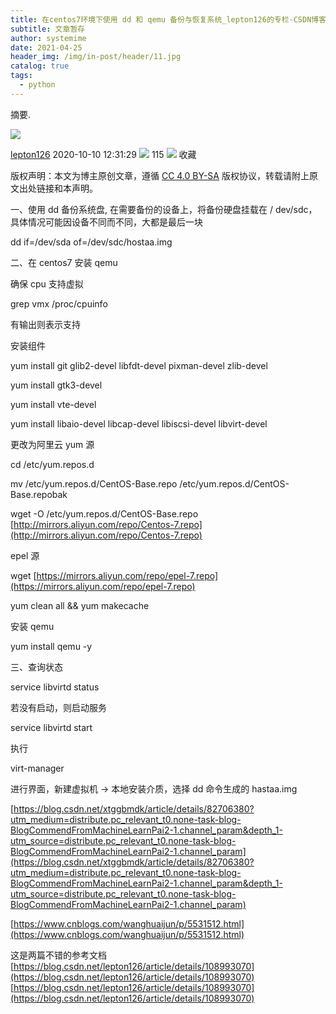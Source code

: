 ```yaml
---
title: 在centos7环境下使用 dd 和 qemu 备份与恢复系统_lepton126的专栏-CSDN博客
subtitle: 文章暂存
author: systemime
date: 2021-04-25
header_img: /img/in-post/header/11.jpg
catalog: true
tags:
  - python
---
```

摘要.

<!-- more -->
![](https://csdnimg.cn/release/blogv2/dist/pc/img/original.png)

[lepton126](https://lepton126.blog.csdn.net/) 2020-10-10 12:31:29 ![](https://csdnimg.cn/release/blogv2/dist/pc/img/articleReadEyes.png)
 115 ![](https://csdnimg.cn/release/blogv2/dist/pc/img/tobarCollect.png)
 收藏 

版权声明：本文为博主原创文章，遵循 [CC 4.0 BY-SA](http://creativecommons.org/licenses/by-sa/4.0/) 版权协议，转载请附上原文出处链接和本声明。

一、使用 dd 备份系统盘, 在需要备份的设备上，将备份硬盘挂载在 / dev/sdc，具体情况可能因设备不同而不同，大都是最后一块

dd if=/dev/sda of=/dev/sdc/hostaa.img

二、在 centos7 安装 qemu

确保 cpu 支持虚拟

grep vmx /proc/cpuinfo

有输出则表示支持

安装组件

yum install git glib2-devel libfdt-devel pixman-devel zlib-devel

yum install gtk3-devel

yum install vte-devel

yum install libaio-devel libcap-devel libiscsi-devel libvirt-devel

更改为阿里云 yum 源

cd /etc/yum.repos.d

mv /etc/yum.repos.d/CentOS-Base.repo /etc/yum.repos.d/CentOS-Base.repobak

wget -O /etc/yum.repos.d/CentOS-Base.repo [http://mirrors.aliyun.com/repo/Centos-7.repo](http://mirrors.aliyun.com/repo/Centos-7.repo)

epel 源

wget [https://mirrors.aliyun.com/repo/epel-7.repo](https://mirrors.aliyun.com/repo/epel-7.repo)

yum clean all && yum makecache

安装 qemu

yum install qemu -y

三、查询状态 

service libvirtd status

若没有启动，则启动服务

service libvirtd start

执行

virt-manager

进行界面，新建虚拟机 -> 本地安装介质，选择 dd 命令生成的 hastaa.img

[https://blog.csdn.net/xtggbmdk/article/details/82706380?utm_medium=distribute.pc_relevant_t0.none-task-blog-BlogCommendFromMachineLearnPai2-1.channel_param&depth_1-utm_source=distribute.pc_relevant_t0.none-task-blog-BlogCommendFromMachineLearnPai2-1.channel_param](https://blog.csdn.net/xtggbmdk/article/details/82706380?utm_medium=distribute.pc_relevant_t0.none-task-blog-BlogCommendFromMachineLearnPai2-1.channel_param&depth_1-utm_source=distribute.pc_relevant_t0.none-task-blog-BlogCommendFromMachineLearnPai2-1.channel_param)

[https://www.cnblogs.com/wanghuaijun/p/5531512.html](https://www.cnblogs.com/wanghuaijun/p/5531512.html)

这是两篇不错的参考文档 
 [https://blog.csdn.net/lepton126/article/details/108993070](https://blog.csdn.net/lepton126/article/details/108993070) 
 [https://blog.csdn.net/lepton126/article/details/108993070](https://blog.csdn.net/lepton126/article/details/108993070)
